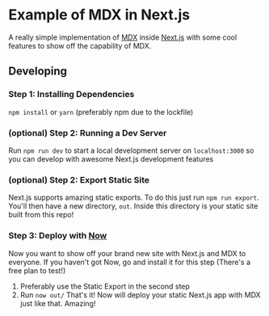 # Example of MDX in Next.js
A really simple implementation of [MDX](https://github.com/mdx-js/mdx) inside [Next.js](https://github.com/zeit/next.js) with some cool features to show off the capability of MDX.

## Developing
### Step 1: Installing Dependencies
`npm install` or `yarn` (preferably npm due to the lockfile)

### (optional) Step 2: Running a Dev Server
Run `npm run dev` to start a local development server on `localhost:3000` so you can develop with awesome Next.js development features

### (optional) Step 2: Export Static Site
Next.js supports amazing static exports. To do this just run `npm run export`.
You'll then have a new directory, `out`. Inside this directory is your static site built from this repo!

### Step 3: Deploy with [Now](https://zeit.co/now)
Now you want to show off your brand new site with Next.js and MDX to everyone.
If you haven't got Now, go and install it for this step (There's a free plan to test!)
1. Preferably use the Static Export in the second step
2. Run `now out/`
That's it! Now will deploy your static Next.js app with MDX just like that. Amazing!
